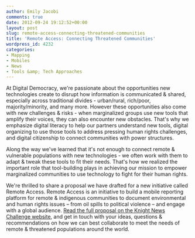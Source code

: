 ```yaml
---
author: Emily Jacobi
comments: true
date: 2012-09-24 19:12:52+00:00
layout: post
slug: remote-access-connecting-threatened-communities
title: 'Remote Access: Connecting Threatened Communities'
wordpress_id: 4232
categories:
- Mapping
- Mobiles
- News
- Tools &amp; Tech Approaches
---
```


At Digital Democracy, we're passionate about the opportunities new technologies create to disrupt how information is communicated & shared, especially across traditional divides - urban/rural, rich/poor, majority/minority, and many more. However these opportunities also come with new challenges & risks - when marginalized groups use new tools that amplify their voices, they can also encounter new obstacles. That's why we emphasize digital literacy to help our partners understand new tools, digital organizing to use those tools to address pressing human rights challenges, and digital citizenship to connect communities with power structures.

Along the way we've learned that it's not enough to connect remote & vulnerable populations with new technologies - we often work with them to adapt & tweak these tools to fit their needs. That's how we realized the important role that tool-building plays in achieving our mission to empower marginalized communities to use technology to fight for their human rights.

We're thrilled to share a proposal we have drafted for a new initiative called Remote Access. Remote Access is an initiative to build a mobile reporting platform for remote & indigenous communities to document environmental and human rights issues – from oil spills to political violence – and engage with a global audience. [Read the full proposal on the Knight News Challenge website](http://newschallenge.tumblr.com/post/31273491314/remote-access-connecting-threatened-communities-with), and get in touch with your ideas, questions & recommendations on how we can best collaborate to meet the needs of remote & threatened populations around the world.
